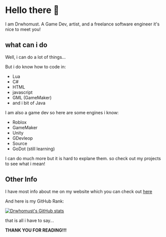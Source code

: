 # Hello there :wave:

I am Drwhomust. A Game Dev, artist, and a freelance software engineer
it's nice to meet you!

## what can i do

Well, i can do a lot of things...

But i do know how to code in:

- Lua
- C#
- HTML
- javascript
- GML (GameMaker)
- and i bit of Java

I am also a game dev so here are some engines i know:

- Roblox
- GameMaker
- Unity
- GDevleop
- Source
- GoDot (still learning)

I can do much more but it is hard to explane them. so check out my projects to see what i mean!

## Other Info

I have most info about me on my website which you can check out [here](https://drwhomust.xyz/)

And here is my GitHub Rank:

[![Drwhomust's GitHub stats](https://github-readme-stats.vercel.app/api?username=nightcrawcode)](https://github.com/anuraghazra/github-readme-stats)

that is all i have to say...

**THANK YOU FOR READING!!!**

